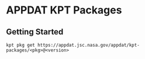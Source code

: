 # APPDAT KPT Packages

## Getting Started

```
kpt pkg get https://appdat.jsc.nasa.gov/appdat/kpt-packages/<pkg>@<version>
```
